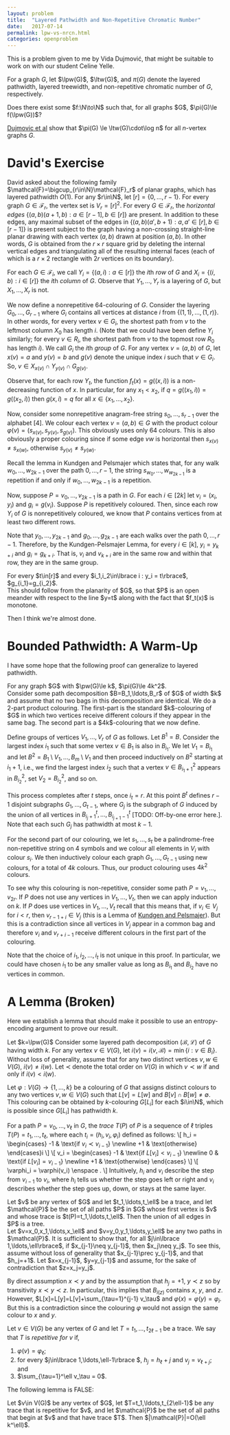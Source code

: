 ```yaml
---
layout: problem
title:  "Layered Pathwidth and Non-Repetitive Chromatic Number"
date:   2017-07-14
permalink: lpw-vs-nrcn.html
categories: openproblem
---
```

$\DeclareMathOperator{\lpw}{lpw}\DeclareMathOperator{\ltw}{ltw}\DeclareMathOperator{\pw}{pw}$

This is a problem given to me by Vida Dujmović, that might be suitable to work on with our student Celine Yelle.

For a graph $G$, let $\lpw(G)$, $\ltw(G)$, and $\pi(G)$ denote the layered pathwidth, layered treewidth, and non-repetitive chromatic number of $G$, respectively.

<div class="problem">
  Does there exist some $f:\N\to\N$ such that, for all graphs $G$, $\pi(G)\le f(\lpw(G))$?
</div>

[Dujmovic et al][dujmovic-ea] show that $\pi(G) \le \ltw(G)\cdot\log n$ for all $n$-vertex graphs $G$.

# David's Exercise

David asked about the following family $\mathcal{F}=\bigcup_{r\in\N}\mathcal{F}_r$ of planar graphs, which has layered pathwidth $O(1)$. For any $r\in\N$, let $[r]=\lbrace 0,\ldots,r-1\rbrace$.  For every graph $G\in\mathcal{F}_r$, the vertex set is $V_r=[r]^2$. For every $G\in\mathcal{F}_r$, the *horizontal edges* $\lbrace (a,b)(a+1,b):a\in[r-1],\,b\in[r]\rbrace$ are present. In addition to these edges, any maximal subset of the edges in $\lbrace(a,b)(a',b+1):a,a'\in[r],\, b\in[r-1]\rbrace$ is present subject to the graph having a non-crossing straight-line planar drawing with each vertex $(a,b)$ drawn at position $(a,b)$. In other words, $G$ is obtained from the $r\times r$ square grid by deleting the internal vertical edges and triangulating all of the resulting internal faces (each of which is a $r\times 2$ rectangle with $2r$ vertices on its boundary).  

For each $G\in\mathcal{F}_i$, we call $Y_i=\lbrace (a,i): a\in[r]\rbrace$ the $i$th *row* of $G$ and $X_i=\lbrace (i,b):i\in[r]\rbrace$ the $i$th *column* of $G$. Observe that $Y_1,\ldots,Y_r$ is a layering of $G$, but $X_1,\ldots,X_r$ is not.

We now define a nonrepetitive 64-colouring of $G$.  Consider the layering $G_0,\ldots,G_{r-1}$ where $G_i$ contains all vertices at distance $i$ from $\lbrace (1,1),\ldots,(1,r)\rbrace$. In other words, for every vertex $v\in G_i$, the shortest path from $v$ to the leftmost column $X_0$ has length $i$.  (Note that we could have been define $Y_i$ similarly; for every $v\in R_i$, the shortest path from $v$ to the topmost row $R_0$ has length $i$). We call $G_i$ the $i$th *group* of $G$. For any vertex $v=(a,b)$ of $G$, let $x(v)=a$ and $y(v)=b$ and $g(v)$ denote the unique index $i$ such that $v\in G_i$.  So, $v\in X_{x(v)}\cap Y_{y(v)}\cap G_{g(v)}$.

Observe that, for each row $Y_t$, the function $f_t(x)=g((x,i))$ is a non-decreasing function of $x$.  In particular, for any $x_1<x_2$, if $q=g((x_1,i))=g((x_2,i))$ then $g(x,i)=q$ for all $x\in\lbrace x_1,\ldots,x_2\rbrace$.

Now, consider some nonrepetitive anagram-free string $s_0,\ldots,s_{r-1}$ over the alphabet $[4]$.  We colour each vertex $v=(a,b)\in G$ with the product colour $\varphi(v)=(s_{x(v)},s_{y(v)},s_{g(v)})$.   This obviously uses only 64 colours.  This is also obviously a proper colouring since if some edge $vw$ is horizontal then $s_{x(v)}\ne s_{x(w)}$, otherwise $s_{y(v)}\neq s_{y(w)}$.  

Recall the lemma in Kundgen and Pelsmajer which states that, for any walk $w_0,\ldots,w_{2k-1}$ over the path $0,\ldots,r-1$, the string $s_{w_0},\ldots,w_{w_{2k-1}}$ is a repetition if and only if $w_0,\ldots,w_{2k-1}$ is a repetition.

Now, suppose $P=v_0,\ldots,v_{2k-1}$ is a path in $G$.  For each $i\in[2k]$ let $v_i=(x_i,y_i)$ and $g_i=g(v_i)$.  Suppose $P$ is repetitively coloured. Then, since each row $Y_i$ of $G$ is nonrepetitively coloured, we know that $P$ contains vertices from at least two different rows.  

Note that $y_0,\ldots,y_{2k-1}$ and $g_0,\ldots,g_{2k-1}$ are each walks over the path $0,\ldots,r-1$.  Therefore, by the Kundgen-Pelsmajer Lemma, for every $i\in[k]$,  $y_i=y_{k+i}$ and $g_i=g_{k+i}$.  That is, $v_i$ and $v_{k+i}$ are in the same row and within that row, they are in the same group.


<div class="lemma">
  For every $t\in[r]$ and every $i_1,i_2\in\lbrace i : y_i = t\rbrace$,
  $g_{i_1}=g_{i_2}$.
</div>

<div class="proof" markdown="1">
  This should follow from the planarity of $G$, so that $P$ is an open meander with respect to the line $y=t$ along with the fact that $f_t(x)$ is monotone.
</div>

Then I think we're almost done.



# Bounded Pathwidth: A Warm-Up

I have some hope that the following proof can generalize to layered pathwidth.

<div class="theorem">
  For any graph $G$ with $\pw(G)\le k$, $\pi(G)\le 4k^2$.
</div>

<div class="proof" markdown="1">
   Consider some path decomposition $B=B_1,\ldots,B_r$ of $G$ of width $k$ and assume that no two bags in this decomposition are identical.  We do a 2-part product colouring. The first-part is the standard $k$-colouring of $G$ in which two vertices receive different colours if they appear in the same bag.  The second part is a $4k$-colouring that we now define.

   Define groups of vertices $V_1,\ldots,V_r$ of $G$ as follows.  Let $B^1=B$. Consider the largest index $i_1$ such that some vertex $v\in B_1$ is also in $B_{i_1}$.  We let $V_1=B_{i_1}$ and let $B^2=B_1\setminus V_1,\ldots,B_m\setminus V_1$ and then proceed inductively on $B^2$ starting at $i_1+1$, i.e., we find the largest index $i_2$ such that a vertex $v\in B^2_{i_1+1}$ appears in $B^2_{i_2}$, set $V_2=B^2_{i_2}$, and so on.

   This process completes after $t$ steps, once $i_t=r$.  At this point $B^t$ defines $r-1$ disjoint subgraphs $G_1,\ldots,G_{t-1}$, where $G_j$ is the subgraph of $G$ induced by the union of all vertices in $B^t_{i_j+1},\ldots,B^t_{i_{j+1}-1}$ [TODO: Off-by-one error here.].  Note that each such $G_j$ has pathwidth at most $k-1$.

   For the second part of our colouring, we let $s_1,\ldots,s_t$ be a palindrome-free non-repetitive string on 4 symbols and we colour all elements in $V_i$ with colour $s_i$.  We then inductively colour each graph $G_1,\ldots,G_{t-1}$ using new colours, for a total of $4k$ colours.  Thus, our product colouring uses $4k^2$ colours.

   To see why this colouring is non-repetitive, consider some path $P=v_1,\ldots,v_{2r}$. If $P$ does not use any vertices in $V_1,\ldots,V_t$, then we can apply induction on $k$.  If $P$ does use vertices in $V_1,\ldots,V_t$ recall that this means that, if $v_i\in V_j$ for $i<r$, then $v_{r-1+i}\in V_j$ (this is a Lemma of [Kundgen and Pelsmajer][kundgen-pelsmajer]).  But this is a contradiction since all vertices in $V_j$ appear in a common bag and therefore $v_i$ and $v_{r+i-1}$ receive different colours in the first part of the colouring.
</div>

Note that the choice of $i_1,i_2,\ldots,i_t$ is not unique in this proof.  In particular, we could have chosen $i_1$ to be any smaller value as long as $B_{i_1}$ and $B_{i_2}$ have no vertices in common.

# A Lemma (Broken)

Here we establish a lemma that should make it possible to use an entropy-encoding argument to prove our result.

Let $k=\lpw(G)$  Consider some layered path decomposition $(\mathcal{B},\mathcal{L})$ of $G$ having width $k$.  For any vertex $v\in V(G)$, let $i(v)=i(v,\mathcal{B})=\min\lbrace i:v\in B_i\rbrace$. Without loss of generality, assume that for any two distinct vertices $v,w\in V(G)$, $i(v)\neq i(w)$.  Let $\prec$ denote the total order on $V(G)$ in which $v\prec w$ if and only if $i(v) < i(w)$.

Let $\varphi:V(G)\to\lbrace 1,\ldots,k\rbrace$ be a colouring of $G$ that assigns distinct colours to any two vertices $v,w\in V(G)$ such that $L[v]=L[w]$ and $B[v]\cap B[w]\neq\emptyset$.  This colouring can be obtained by $k$-colouring $G[L_i]$ for each $i\in\N$, which is possible since $G[L_i]$ has pathwidth $k$.

For a path $P=v_0,\ldots,v_\ell$ in $G$, the *trace* $T(P)$ of $P$ is a sequence of $\ell$ triples
$T(P)=t_1,\ldots,t_\ell$, where each $t_i=(h_i,v_i,\varphi_i)$ defined as follows:
\\[
   h_i = \begin{cases}
     -1 & \text{if $v_i\prec v_{i-1}$} \newline
     +1 & \text{otherwise}
   \end{cases}i
\\]
\\[
   v_i = \begin{cases}
     -1 & \text{if $L[v_i]< v_{i-1}$} \newline
     0 & \text{if $L[v_i]= v_{i-1}$} \newline
     +1 & \text{otherwise}
   \end{cases}
\\]
\\[
      \varphi_i = \varphi(v_i) \enspace .
\\]
Intuitively, $h_i$ and $v_i$ describe the step from $v_{i-1}$ to $v_i$, where $h_i$ tells us whether the step goes left or right and $v_i$ describes whether the step goes up, down, or stays at the same layer.

<div class="lemma">
   Let $v$ be any vertex of $G$ and let $t_1,\ldots,t_\ell$ be a trace, and let $\mathcal{P}$ be the set of all paths $P$ in $G$ whose first vertex is $v$ and whose trace is $t(P)=t_1,\ldots,t_\ell$.  Then the union of all edges in $P$ is a tree.
</div>

<div class="proof" markdown="1">
   Let $v=x_0,x_1,\ldots,x_\ell$ and $v=y_0,y_1,\ldots,y_\ell$ be any two paths in $\mathcal{P}$.
   It is sufficient to show that, for all $j\in\lbrace 1,\ldots,\ell\rbrace$, if $x_{j-1}\neq y_{j-1}$, then $x_j\neq y_j$.  To see this, assume without loss of generality that $x_{j-1}\prec y_{j-1}$, and that $h_j=+1$.  Let $x=x_{j-1}$, $y=y_{j-1}$ and assume, for the sake of contradiction that $z=x_j=y_j$.  

   By direct assumption $x\prec y$ and by the assumption that $h_j=+1$, $y\prec z$ so by transitivity $x\prec y\prec z$.  In particular, this implies that $B_{i(z)}$ contains $x$, $y$, and $z$.
   However, $L[x]=L[y]=L[v]+\sum_{\tau=1}^{j-1} v_\tau$ and $\varphi(x)=\varphi(y)=\varphi_i$.  But this is a contradiction since the colouring $\varphi$ would not assign the same colour to $x$ and $y$.
</div>

Let $v\in V(G)$ be any vertex of $G$ and let $T=t_1,\ldots,t_{2\ell-1}$ be a trace.  We say that $T$ is *repetitive for $v$* if,

1. $\varphi(v)=\varphi_{\ell}$;
2. for every $j\in\lbrace 1,\ldots,\ell-1\rbrace $, $h_j=h_\ell+j$ and $v_j=v_{\ell+j}$; and
3. $\sum_{\tau=1}^\ell v_\tau = 0$.

The following lemma is FALSE:
<div class="lemma">
  Let $v\in V(G)$ be any vertex of $G$, let $T=t_1,\ldots,t_{2\ell-1}$ be any trace that is repetitive for $v$, and let $\mathcal{P}$ be the set of all paths that begin at $v$ and that have trace $T$.  Then $|\mathcal{P}|=O(\ell k^\ell)$.
</div>


[dujmovic-ea]:http://www.combinatorics.org/ojs/index.php/eljc/article/view/v20i1p51
[kundgen-pelsmajer]:https://www.sciencedirect.com/science/article/pii/S0012365X0700667X?via%3Dihub
